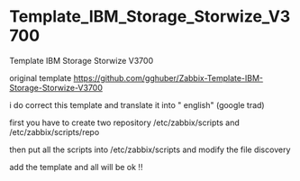 # Template_IBM_Storage_Storwize_V3700
Template IBM Storage Storwize V3700

original template
https://github.com/gghuber/Zabbix-Template-IBM-Storage-Storwize-V3700


i do correct this template and translate it into " english" (google trad)

first you have to create two repository /etc/zabbix/scripts and /etc/zabbix/scripts/repo

then put all the scripts into /etc/zabbix/scripts  and modify the file discovery



add the template and all will be ok !!

